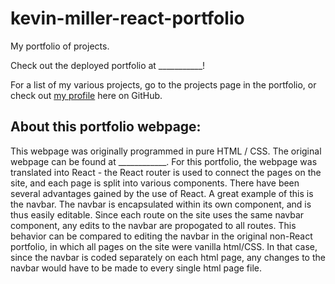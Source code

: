 # kevin-miller-react-portfolio
My portfolio of projects.

Check out the deployed portfolio at ___________!

For a list of my various projects, go to the projects page in the portfolio, or check out <a href='https://github.com/Koldenblue'>my profile</a> here on GitHub.

## About this portfolio webpage:

This webpage was originally programmed in pure HTML / CSS. The original webpage can be found at ____________. For this portfolio, the webpage was translated into React - the React router is used to connect the pages on the site, and each page is split into various components. There have been several advantages gained by the use of React. A great example of this is the navbar. The navbar is encapsulated within its own component, and is thus easily editable. Since each route on the site uses the same navbar component, any edits to the navbar are propogated to all routes. This behavior can be compared to editing the navbar in the original non-React portfolio, in which all pages on the site were vanilla html/CSS. In that case, since the navbar is coded separately on each html page, any changes to the navbar would have to be made to every single html page file.
